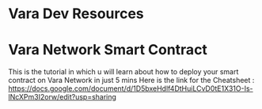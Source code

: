 # Vara Dev  Resources

# Vara Network Smart Contract

This is the tutorial in which u will learn about how to deploy your smart contract on Vara Network in just 5 mins Here is the link for the Cheatsheet : https://docs.google.com/document/d/1D5bxeHdlf4DtHuiLCvD0tE1X31O-Is-lNcXPm3I2orw/edit?usp=sharing


 